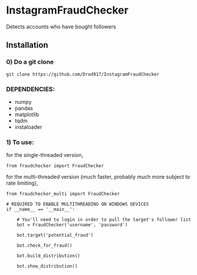 # InstagramFraudChecker
Detects accounts who have bought followers

## Installation

### 0) Do a git clone
```
git clone https://github.com/Drod917/InstagramFraudChecker
```

### DEPENDENCIES:
* numpy
* pandas
* matplotlib
* tqdm
* instaloader

### 1) To use:
for the single-threaded version,

```
from fraudchecker import FraudChecker
```

for the multi-threaded version (much faster, probably much more subject to rate limiting),

```
from fraudchecker_multi import FraudChecker
```


```
# REQUIRED TO ENABLE MULTITHREADING ON WINDOWS DEVICES
if __name__ == '__main__':

    # You'll need to login in order to pull the target's follower list
    bot = FraudChecker('username', 'password')

    bot.target('potential_fraud')

    bot.check_for_fraud()

    bot.build_distribution()

    bot.show_distribution()
```
